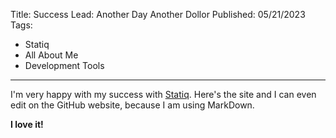 Title: Success
Lead: Another Day Another Dollor
Published: 05/21/2023
Tags:
  - Statiq
  - All About Me
  - Development Tools
---
I'm very happy with my success with [Statiq](https://statiq.dev). Here's the site and I can even edit on the GitHub website, because I am using MarkDown.

**I love it!**
